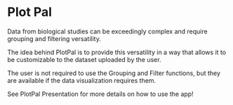 # Plot Pal
Data from biological studies can be exceedingly complex and require grouping and filtering versatility.

The idea behind PlotPal is to provide this versatility in a way that allows it to be customizable to the dataset uploaded by the user.

The user is not required to use the Grouping and Filter functions, but they are available if the data visualization requires them. 

See PlotPal Presentation for more details on how to use the app!
